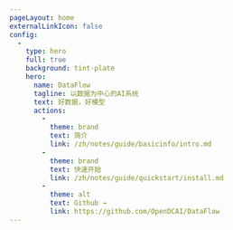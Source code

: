 ```yaml
---
pageLayout: home
externalLinkIcon: false
config:
  -
    type: hero
    full: true
    background: tint-plate
    hero:
      name: DataFlow
      tagline: 以数据为中心的AI系统
      text: 好数据，好模型
      actions:
        -
          theme: brand
          text: 简介
          link: /zh/notes/guide/basicinfo/intro.md
        -
          theme: brand
          text: 快速开始
          link: /zh/notes/guide/quickstart/install.md
        -
          theme: alt
          text: Github →
          link: https://github.com/OpenDCAI/DataFlow
---
```

